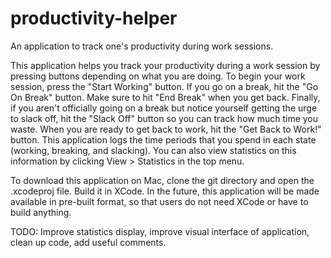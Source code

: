 # productivity-helper
An application to track one's productivity during work sessions.

This application helps you track your productivity during a work session by pressing buttons depending on what you are doing.
To begin your work session, press the "Start Working" button. If you go on a break, hit the "Go On Break" button. Make sure
to hit "End Break" when you get back. Finally, if you aren't officially going on a break but notice yourself getting the urge
to slack off, hit the "Slack Off" button so you can track how much time you waste. When you are ready to get back to work, hit
the "Get Back to Work!" button. This application logs the time periods that you spend in each state (working, breaking,
and slacking). You can also view statistics on this information by clicking View > Statistics in the top menu.

To download this application on Mac, clone the git directory and open the .xcodeproj file. Build it in XCode. In the future,
this application will be made available in pre-built format, so that users do not need XCode or have to build anything.

TODO: Improve statistics display, improve visual interface of application, clean up code, add useful comments.
